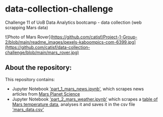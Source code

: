 # data-collection-challenge
Challenge 11 of UoB Data Analytics bootcamp - data collection (web scrapping Mars data)

![Photo of Mars Rover](https://github.com/catisf/Project-1-Group-2/blob/main/readme_images/pexels-kaboompics-com-6399.jpg](https://github.com/catisf/data-collection-challenge/blob/main/mars_rover.jpg)


## About the repository:
This repository contains:
- Jupyter Notebook ['part_1_mars_news.ipynb'](https://github.com/catisf/data-collection-challenge/blob/main/part_1_mars_news.ipynb), which scrapes news articles from [Mars Planet Science](https://static.bc-edx.com/data/web/mars_news/index.html)
- Jupyter Notebook ['part_2_mars_weather.ipynb'](https://github.com/catisf/data-collection-challenge/blob/main/part_2_mars_weather.ipynb) which scrapes a [table of Mars temperature data](https://static.bc-edx.com/data/web/mars_facts/temperature.html), analyses it and saves it in the csv file ['mars_data.csv'](https://github.com/catisf/data-collection-challenge/blob/main/mars_data.csv)

